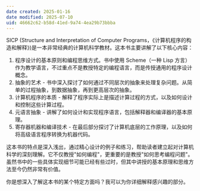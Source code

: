 ```yaml
---
date created: 2025-01-16
date modified: 2025-07-10
uid: 46662c62-b58d-41ed-9a74-4ea29b73bbba
---
```


SICP (Structure and Interpretation of Computer Programs，《计算机程序的构造和解释》)是一本非常经典的计算机科学教材。这本书主要讲解了以下核心内容：

1. 程序设计的基本原则和编程思维方式。书中使用 Scheme（一种 Lisp 方言）作为教学语言，不过重点不是教授特定的编程语言，而是传授通用的程序设计概念。
2. 抽象的艺术 - 书中深入探讨了如何通过不同层次的抽象来处理复杂问题。从简单的过程抽象，到数据抽象，再到更高层次的抽象。
3. 计算机程序的本质 - 解释了程序实际上是描述计算过程的方式，以及如何设计和控制这些计算过程。
4. 元语言抽象 - 讲解了如何设计和实现程序语言，包括解释器和编译器的基本原理。
5. 寄存器机器和编译技术 - 在最后部分探讨了计算机底层的工作原理，以及如何将高级语言程序转换为机器代码。

这本书的特点是深入浅出，通过精心设计的例子和练习，帮助读者建立起对计算机科学的深刻理解。它不仅教授"如何编程"，更重要的是教授"如何思考编程问题"。虽然书中的一些具体实现细节可能已经有些过时，但其中讲授的基本原理和思维方法至今仍然非常有价值。

你是想深入了解这本书的某个特定方面吗？我可以为你详细解释感兴趣的部分。
